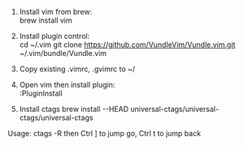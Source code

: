 1. Install vim from brew:  
brew install vim  

2. Install plugin control:  
cd ~/.vim
git clone https://github.com/VundleVim/Vundle.vim.git ~/.vim/bundle/Vundle.vim  

3. Copy existing .vimrc, .gvimrc to ~/

4. Open vim then install plugin:  
:PluginInstall

5. Install ctags
brew install --HEAD universal-ctags/universal-ctags/universal-ctags

Usage: ctags -R 
then Ctrl ] to jump go, Ctrl t to jump back




